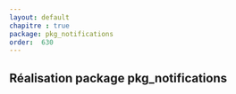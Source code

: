 ```yaml
---
layout: default
chapitre : true
package: pkg_notifications
order:  630
---
```


## Réalisation package pkg_notifications

